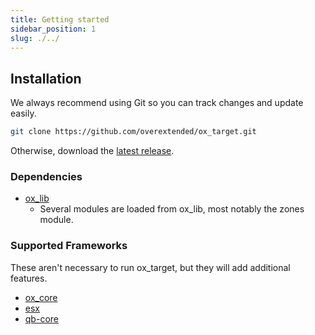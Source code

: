 ```yaml
---
title: Getting started
sidebar_position: 1
slug: ./../
---
```


## Installation

We always recommend using Git so you can track changes and update easily.

```bash
git clone https://github.com/overextended/ox_target.git
```

Otherwise, download the [latest release](https://github.com/overextended/ox_target/releases).

### Dependencies

- [ox_lib](https://github.com/overextended/ox_lib/)
  - Several modules are loaded from ox_lib, most notably the zones module.

### Supported Frameworks

These aren't necessary to run ox_target, but they will add additional features.

- [ox_core](https://github.com/overextended/ox_core)
- [esx](https://github.com/esx-framework/esx-legacy)
- [qb-core](https://github.com/qbcore-framework/qb-core)
